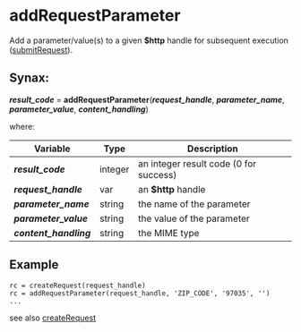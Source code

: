 # addRequestParameter

Add a parameter/value(s) to a given **$http** handle for subsequent execution ([submitRequest](../submitRequest/#heading)).

## Synax:

***result_code*** = **addRequestParameter**(***request_handle***, ***parameter_name***, ***parameter_value***, ***content_handling***)

where:

| Variable | Type | Description |
|--|--|--|
***result_code*** | integer |an integer result code (0 for success)
***request_handle*** | var | an **$http** handle
***parameter_name*** | string |the name of the parameter
***parameter_value*** | string |the value of the parameter
***content_handling*** | string |the MIME type

## Example
```
rc = createRequest(request_handle)
rc = addRequestParameter(request_handle, 'ZIP_CODE', '97035', '')
...
```

see also [createRequest](../createRequest/#heading)